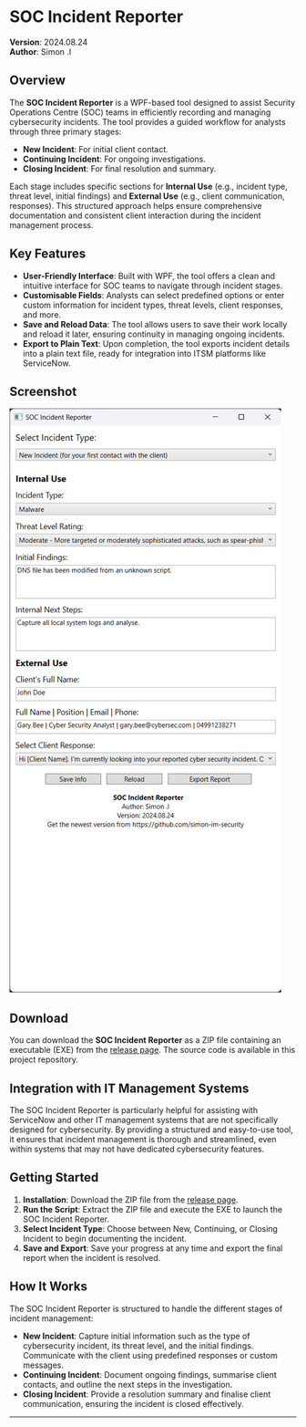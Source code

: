 # SOC Incident Reporter

**Version**: 2024.08.24  
**Author**: Simon .I

## Overview

The **SOC Incident Reporter** is a WPF-based tool designed to assist Security Operations Centre (SOC) teams in efficiently recording and managing cybersecurity incidents. The tool provides a guided workflow for analysts through three primary stages:

- **New Incident**: For initial client contact.
- **Continuing Incident**: For ongoing investigations.
- **Closing Incident**: For final resolution and summary.

Each stage includes specific sections for **Internal Use** (e.g., incident type, threat level, initial findings) and **External Use** (e.g., client communication, responses). This structured approach helps ensure comprehensive documentation and consistent client interaction during the incident management process.

## Key Features

- **User-Friendly Interface**: Built with WPF, the tool offers a clean and intuitive interface for SOC teams to navigate through incident stages.
- **Customisable Fields**: Analysts can select predefined options or enter custom information for incident types, threat levels, client responses, and more.
- **Save and Reload Data**: The tool allows users to save their work locally and reload it later, ensuring continuity in managing ongoing incidents.
- **Export to Plain Text**: Upon completion, the tool exports incident details into a plain text file, ready for integration into ITSM platforms like ServiceNow.

## Screenshot

![SOC Incident Reporter Interface](https://github.com/simon-im-security/SOC-Incident-Reporter/blob/main/Images/image_main.png?raw=true)

## Download

You can download the **SOC Incident Reporter** as a ZIP file containing an executable (EXE) from the [release page](https://github.com/simon-im-security/SOC-Incident-Reporter/releases). The source code is available in this project repository.

## Integration with IT Management Systems

The SOC Incident Reporter is particularly helpful for assisting with ServiceNow and other IT management systems that are not specifically designed for cybersecurity. By providing a structured and easy-to-use tool, it ensures that incident management is thorough and streamlined, even within systems that may not have dedicated cybersecurity features.

## Getting Started

1. **Installation**: Download the ZIP file from the [release page](https://github.com/simon-im-security/SOC-Incident-Reporter/releases).
2. **Run the Script**: Extract the ZIP file and execute the EXE to launch the SOC Incident Reporter.
3. **Select Incident Type**: Choose between New, Continuing, or Closing Incident to begin documenting the incident.
4. **Save and Export**: Save your progress at any time and export the final report when the incident is resolved.

## How It Works

The SOC Incident Reporter is structured to handle the different stages of incident management:

- **New Incident**: Capture initial information such as the type of cybersecurity incident, its threat level, and the initial findings. Communicate with the client using predefined responses or custom messages.
- **Continuing Incident**: Document ongoing findings, summarise client contacts, and outline the next steps in the investigation.
- **Closing Incident**: Provide a resolution summary and finalise client communication, ensuring the incident is closed effectively.

---

